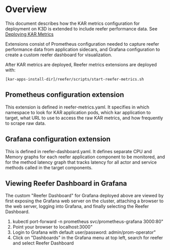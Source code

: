 <!--
# Copyright IBM Corporation 2020,2022
#
# Licensed under the Apache License, Version 2.0 (the "License");
# you may not use this file except in compliance with the License.
# You may obtain a copy of the License at
#
#     http://www.apache.org/licenses/LICENSE-2.0
#
# Unless required by applicable law or agreed to in writing, software
# distributed under the License is distributed on an "AS IS" BASIS,
# WITHOUT WARRANTIES OR CONDITIONS OF ANY KIND, either express or implied.
# See the License for the specific language governing permissions and
# limitations under the License.
-->

# Overview

This document describes how the KAR metrics configuration
for deployment on K3D is extended to include reefer performance data.
See [Deploying KAR Metrics](https://github.com/IBM/kar/blob/main/docs/kar-metrics.md)

Extensions consist of Prometheus configuration needed to capture
reefer performance data from application sidecars, and 
Grafana configuration to create a custom reefer dashboard for
visualization.

After KAR metrics are deployed, Reefer metrics extensions are deployed with:
```shell
[kar-apps-install-dir]/reefer/scripts/start-reefer-metrics.sh
```


## Prometheus configuration extension

This extension is defined in reefer-metrics.yaml.
It specifies in which namespace to look for KAR application pods,
which kar application to target, what URL to use to access
the raw KAR metrics, and how frequently to scrape raw data.


## Grafana configuration extension

This is defined in reefer-dashboard.yaml.
It defines separate CPU and Memory graphs for each reefer application
component to be monitored, and for the method latency graph that tracks
latency for all actor and service methods called in the target components.


## Viewing Reefer Dashboard in Grafana

The custom "Reefer Dashboard" for Grafana deployed above are viewed by first exposing
the Grafana web server on the cluster, attaching a browser to the web server, 
logging into Grafana, and finally selecting the Reefer Dashboard.

1. kubectl port-forward -n prometheus svc/prometheus-grafana  3000:80"
2. Point your browser to localhost:3000"
3. Login to Grafana with default user/password: admin/prom-operator"
4. Click on "Dashboards" in the Grafana menu at top left, search for reefer and select Reefer Dashboard
